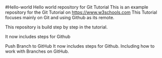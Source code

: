 #Hello-world
Hello world repository for Git Tutorial
This is an example repository for the Git Tutorial on https://www.w3schools.com
This Tutorial focuses mainly on Git and using Github as its remote.

This repository is build step by step in the tutorial.


It now includes steps for Github

Push Branch to GitHub
It now includes steps for Github.
Including how to work with Branches on GitHub.

